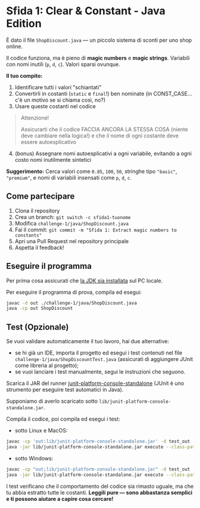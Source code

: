 # Sfida 1: Clear & Constant - Java Edition

È dato il file `ShopDiscount.java` — un piccolo sistema di sconti per uno shop online.

Il codice funziona, ma è pieno di **magic numbers** e **magic strings**. Variabili con nomi inutili (`p`, `d`, `c`). Valori sparsi ovunque.

**Il tuo compito:**

1. Identificare tutti i valori "schiantati"
2. Convertirli in costanti (`static` e `final`!) ben nominate (in CONST_CASE... c'è un motivo se si chiama così, no?)
3. Usare queste costanti nel codice
> Attenzione!
>
> Assicurarti che il codice FACCIA ANCORA LA STESSA COSA (niente deve cambiare nella logica!) e che il nome di ogni costante deve essere autoesplicativo
4. (bonus) Assegnare nomi autoesplicativi a ogni variabile, evitando a ogni costo nomi inutilmente sintetici

**Suggerimento:** Cerca valori come `0.85`, `100`, `50`, stringhe tipo `"basic"`, `"premium"`, e nomi di variabili insensati come `p`, `d`, `c`.

## Come partecipare

1. Clona il repository
2. Crea un branch: `git switch -c sfida1-tuonome`
3. Modifica `challenge-1/java/ShopDiscount.java`
4. Fai il commit: `git commit -m "Sfida 1: Extract magic numbers to constants"`
5. Apri una Pull Request nel repository principale
6. Aspetta il feedback!

## Eseguire il programma

Per prima cosa assicurati che [la JDK sia installata](https://adoptium.net/temurin/releases) sul PC locale.

Per eseguire il programma di prova, compila ed esegui:

```bash
javac -d out ./challenge-1/java/ShopDiscount.java
java -cp out ShopDiscount
```

## Test (Opzionale)

Se vuoi validare automaticamente il tuo lavoro, hai due alternative:
* se hi già un IDE, importa il progetto ed esegui i test contenuti nel file `challenge-1/java/ShopDiscountTest.java` (assicurati di aggiungere JUnit come libreria al progetto);
* se vuoi lanciare i test manualmente, segui le instruzioni che seguono.

Scarica il JAR del runner [junit-platform-console-standalone](https://repo1.maven.org/maven2/org/junit/platform/junit-platform-console-standalone/1.14.0/junit-platform-console-standalone-1.14.0.jar) (JUnit è uno strumento per eseguire test automatici in Java).

Supponiamo di averlo scaricato sotto `lib/junit-platform-console-standalone.jar`.

Compila il codice, poi compila ed esegui i test:
* sotto Linux e MacOS:

```bash
javac -cp 'out:lib/junit-platform-console-standalone.jar' -d test_out ./challenge-1/java/ShopDiscountTest.java
java -jar lib/junit-platform-console-standalone.jar execute --class-path 'out:test_out' --scan-class-path
```

* sotto Windows:

```bash
javac -cp "out;lib/junit-platform-console-standalone.jar" -d test_out ./challenge-1/java/ShopDiscountTest.java
java -jar lib/junit-platform-console-standalone.jar execute --class-path "out;test_out" --scan-class-path
```

I test verificano che il comportamento del codice sia rimasto uguale, ma che tu abbia estratto tutte le costanti. **Leggili pure — sono abbastanza semplici e ti possono aiutare a capire cosa cercare!**
